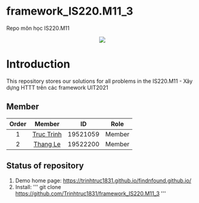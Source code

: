# framework_IS220.M11_3
Repo môn học IS220.M11
<p align="center">
  <img src="https://user-images.githubusercontent.com/56221762/111880949-da1dd580-89e0-11eb-876c-a68752260d3b.png">
</p>

# Introduction

This repository stores our solutions for all problems in the IS220.M11 - Xây dựng HTTT trên các framework UIT2021 

## Member

|Order|    Member         |  ID        | Role 
|:---:| :-----------:     | :--:       | :--: 
|1    |    [Truc Trinh](https://github.com/Trinhtruc1831/)    |  19521059  | Member
|2    |    [Thang Le](https://github.com/huuthang196)    |  19522200  | Member

## Status of repository
1. Demo home page: https://trinhtruc1831.github.io/findnfound.github.io/
2. Install:
'''
git clone https://github.com/Trinhtruc1831/framework_IS220.M11_3
'''

